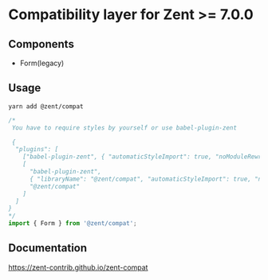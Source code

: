 # Compatibility layer for Zent >= 7.0.0

## Components

- Form(legacy)

## Usage

`yarn add @zent/compat`

```js
/*
 You have to require styles by yourself or use babel-plugin-zent

 {
  "plugins": [
    ["babel-plugin-zent", { "automaticStyleImport": true, "noModuleRewrite": true }, "zent"],
    [
      "babel-plugin-zent",
      { "libraryName": "@zent/compat", "automaticStyleImport": true, "noModuleRewrite": true },
      "@zent/compat"
    ]
  ]
}
*/
import { Form } from '@zent/compat';
```

## Documentation

https://zent-contrib.github.io/zent-compat

